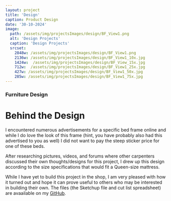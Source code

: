 ```yaml
---
layout: project
title: 'Design'
caption: Product Design
date: '30-10-2024'
image: 
  path: /assets/img/projectsImages/design/BF_View1.png
  alt: 'Design Projects'
  caption: 'Design Projects'
  srcset: 
    2848w: /assets/img/projectsImages/design/BF_View1.png
    2136w: /assets/img/projectsImages/design/BF_View1_10x.jpg
    1424w:  /assets/img/projectsImages/design/BF_View_15x.jpg
    712w:  /assets/img/projectsImages/design/BF_View1_25x.jpg
    427w: /assets/img/projectsImages/design/BF_View1_50x.jpg
    285w: /assets/img/projectsImages/design/BF_View1_75x.jpg
---
```

### Furniture Design

# Behind the Design

I encountered numerous advertisements for a specific bed frame online and while I do love the look of this frame (hint, you have probably also had this advertised to you as well) I did not want to pay the steep sticker price for one of these beds. 

After researching pictures, videos, and forums where other carpenters discussed their own thoughts/designs for this project, I drew up this design according to the size specifications that would fit a Queen-size mattress. 

While I have yet to build this project in the shop, I am very pleased with how it turned out and hope it can prove useful to others who may be interested in building their own. The files (the Sketchup file and cut list spreadsheet) are avaailable on my [GitHub](https://github.com/micah-e-cole/Bed_Frame).
